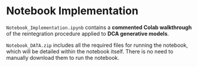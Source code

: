# **Notebook Implementation**

`Notebook_Implementation.ipynb` contains a **commented Colab walkthrough** of the reintegration procedure applied to **DCA generative models**.  

`Notebook_DATA.zip` includes all the required files for running the notebook, which will be detailed within the notebook itself. There is no need to manually download them to run the notebook.
